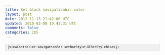```yaml
---
title: Set black navigationbar color
layout: post
date: 2012-11-13 21:42:00 UTC
updated: 2015-02-08 19:42:31 UTC
comments: false
categories: IOS
---
```

<pre style="background: none repeat scroll 0% 0% rgb(240, 240, 240); border: 1px dashed rgb(204, 204, 204); color: black; font-family: arial; font-size: 12px; height: auto; line-height: 20px; overflow: auto; padding: 0px; text-align: left; width: 99%;"><code style="color: black; word-wrap: normal;"> [viewController.navigationBar setBarStyle:UIBarStyleBlack];   <br /></code></pre>